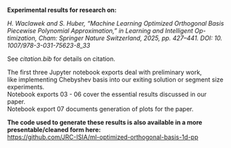 
**Experimental results for research on:**   
  
_H. Waclawek and S. Huber, “Machine Learning Optimized Orthogonal
Basis Piecewise Polynomial Approximation,” in Learning and Intelligent Op-
timization, Cham: Springer Nature Switzerland, 2025, pp. 427–441. DOI: 10.
1007/978-3-031-75623-8_33_  
  
See _citation.bib_ for details on citation.    
  
The first three Jupyter notebook exports deal with preliminary work,  
like implementing Chebyshev basis into our exiting solution or segment size experiments.  
Notebook exports 03 - 06 cover the essential results discussed in our paper.  
Notebook export 07 documents generation of plots for the paper.  
  
**The code used to generate these results is also available in a more presentable/cleaned form here:**  
https://github.com/JRC-ISIA/ml-optimized-orthogonal-basis-1d-pp  
